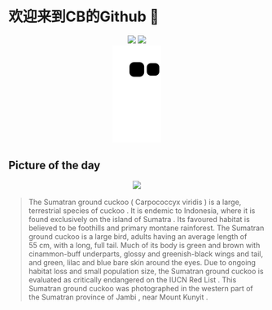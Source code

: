 
# 欢迎来到CB的Github 👋

<div align="center">
  <img height="137px" src="https://github-readme-stats.vercel.app/api?username=SuperCB&show_icons=true&theme=radical" />
  <img height="137px" src="https://github-readme-stats.vercel.app/api/top-langs/?username=SuperCB&hide_title=true&hide_border=true&layout=compact&langs_count=6&text_color=000&icon_color=fff" />
</div>


<div align="center">
    <img src="./contribution-snake/github-contribution-grid-snake.svg" />
</div>



## Picture of the day
<div align="center">
  <img width=400px src="https://upload.wikimedia.org/wikipedia/commons/thumb/b/b7/Sumatran_Ground-Cuckoo_0A2A4427.jpg/960px-Sumatran_Ground-Cuckoo_0A2A4427.jpg" />
</div>

>The  Sumatran ground cuckoo  ( Carpococcyx viridis ) is a large,  terrestrial  species of  cuckoo . It is  endemic  to Indonesia, where it is found exclusively on the island of  Sumatra . Its favoured habitat is believed to be foothills and primary  montane  rainforest. The Sumatran ground cuckoo is a large bird, adults having an average length of 55 cm, with a long, full tail. Much of its body is green and brown with cinammon-buff underparts, glossy and greenish-black wings and tail, and green, lilac and blue bare skin around the eyes. Due to ongoing habitat loss and small population size, the Sumatran ground cuckoo is evaluated as  critically endangered  on the  IUCN Red List . This Sumatran ground cuckoo was photographed in the western part of the Sumatran province of  Jambi , near  Mount Kunyit .


